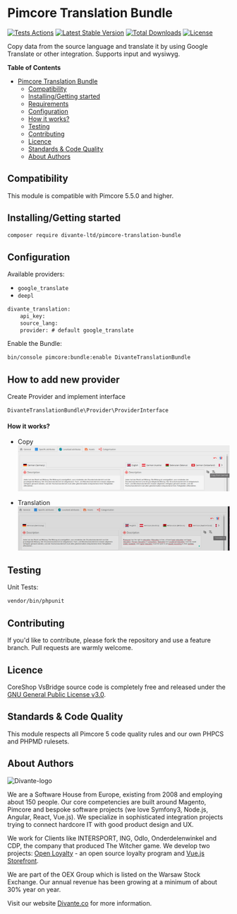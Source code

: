 # Pimcore Translation Bundle
[![Tests Actions](https://github.com/DivanteLtd/pimcore-translation-bundle/workflows/tests.yml/badge.svg?branch=master)](https://github.com/DivanteLtd/pimcore-translation-bundle/actions)
[![Latest Stable Version](https://poser.pugx.org/divante-ltd/pimcore-translation-bundle/v/stable)](https://packagist.org/packages/divante-ltd/pimcore-translation-bundle)
[![Total Downloads](https://poser.pugx.org/divante-ltd/pimcore-translation-bundle/downloads)](https://packagist.org/packages/divante-ltd/pimcore-translation-bundle)
[![License](https://poser.pugx.org/divante-ltd/pimcore-translation-bundle/license)](https://github.com/DivanteLtd/divante-ltd/pimcore-translation-bundle/blob/master/LICENSE)

Copy data from the source language and translate it by using Google Translate or other integration.
Supports input and wysiwyg.

**Table of Contents**
- [Pimcore Translation Bundle](#google-translate)
	- [Compatibility](#compatibility)
	- [Installing/Getting started](#installinggetting-started)
	- [Requirements](#requirements)
	- [Configuration](#configuration)
	- [How it works?](#how-it-works)
	- [Testing](#testing)
	- [Contributing](#contributing)
	- [Licence](#licence)
	- [Standards & Code Quality](#standards--code-quality)
	- [About Authors](#about-authors)

## Compatibility

This module is compatible with Pimcore 5.5.0 and higher.

## Installing/Getting started

```bash
composer require divante-ltd/pimcore-translation-bundle
```

## Configuration

Available providers:
- `google_translate`
- `deepl`

```
divante_translation:
    api_key: 
    source_lang:
    provider: # default google_translate
```

Enable the Bundle:
```bash
bin/console pimcore:bundle:enable DivanteTranslationBundle
```

## How to add new provider
Create Provider and implement interface 
```
DivanteTranslationBundle\Provider\ProviderInterface
```


#### How it works?

- Copy
![Screenshot](docs/copy.png)

- Translation
![Screenshot](docs/translate.png)

## Testing
Unit Tests:
```bash
vendor/bin/phpunit
```

## Contributing
If you'd like to contribute, please fork the repository and use a feature branch. Pull requests are warmly welcome.

## Licence 
CoreShop VsBridge source code is completely free and released under the 
[GNU General Public License v3.0](https://github.com/DivanteLtd/divante-ltd/pimcore-google-translate/blob/master/LICENSE).

## Standards & Code Quality
This module respects all Pimcore 5 code quality rules and our own PHPCS and PHPMD rulesets.

## About Authors
![Divante-logo](http://divante.co/logo-HG.png "Divante")

We are a Software House from Europe, existing from 2008 and employing about 150 people. Our core competencies are built 
around Magento, Pimcore and bespoke software projects (we love Symfony3, Node.js, Angular, React, Vue.js). 
We specialize in sophisticated integration projects trying to connect hardcore IT with good product design and UX.

We work for Clients like INTERSPORT, ING, Odlo, Onderdelenwinkel and CDP, the company that produced The Witcher game. 
We develop two projects: [Open Loyalty](http://www.openloyalty.io/ "Open Loyalty") - an open source loyalty program 
and [Vue.js Storefront](https://github.com/DivanteLtd/vue-storefront "Vue.js Storefront").

We are part of the OEX Group which is listed on the Warsaw Stock Exchange. Our annual revenue has been growing at a 
minimum of about 30% year on year.

Visit our website [Divante.co](https://divante.co/ "Divante.co") for more information.
